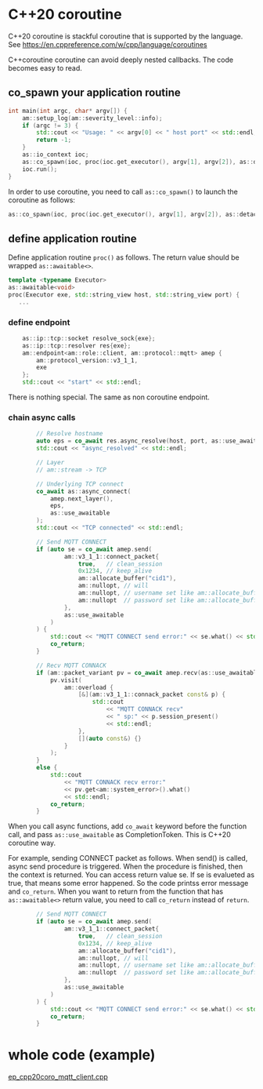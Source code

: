 # C++20 coroutine
C++20 coroutine is stackful coroutine that is supported by the language.
See https://en.cppreference.com/w/cpp/language/coroutines

C++coroutine coroutine can avoid deeply nested callbacks. The code becomes easy to read.

## co_spawn your application routine

```cpp
int main(int argc, char* argv[]) {
    am::setup_log(am::severity_level::info);
    if (argc != 3) {
        std::cout << "Usage: " << argv[0] << " host port" << std::endl;
        return -1;
    }
    as::io_context ioc;
    as::co_spawn(ioc, proc(ioc.get_executor(), argv[1], argv[2]), as::detached);
    ioc.run();
}
```

In order to use coroutine, you need to call `as::co_spawn()` to launch the coroutine as follows:

```cpp
as::co_spawn(ioc, proc(ioc.get_executor(), argv[1], argv[2]), as::detached);
```

## define application routine

Define application routine `proc()` as follows. The return value should be wrapped `as::awaitable<>`.

```cpp
template <typename Executor>
as::awaitable<void>
proc(Executor exe, std::string_view host, std::string_view port) {
   ...
```

### define endpoint

```cpp
    as::ip::tcp::socket resolve_sock{exe};
    as::ip::tcp::resolver res{exe};
    am::endpoint<am::role::client, am::protocol::mqtt> amep {
        am::protocol_version::v3_1_1,
        exe
    };
    std::cout << "start" << std::endl;
```

There is nothing special. The same as non coroutine endpoint.

### chain async calls

```cpp
        // Resolve hostname
        auto eps = co_await res.async_resolve(host, port, as::use_awaitable);
        std::cout << "async_resolved" << std::endl;

        // Layer
        // am::stream -> TCP

        // Underlying TCP connect
        co_await as::async_connect(
            amep.next_layer(),
            eps,
            as::use_awaitable
        );
        std::cout << "TCP connected" << std::endl;

        // Send MQTT CONNECT
        if (auto se = co_await amep.send(
                am::v3_1_1::connect_packet{
                    true,   // clean_session
                    0x1234, // keep_alive
                    am::allocate_buffer("cid1"),
                    am::nullopt, // will
                    am::nullopt, // username set like am::allocate_buffer("user1"),
                    am::nullopt  // password set like am::allocate_buffer("pass1")
                },
                as::use_awaitable
            )
        ) {
            std::cout << "MQTT CONNECT send error:" << se.what() << std::endl;
            co_return;
        }

        // Recv MQTT CONNACK
        if (am::packet_variant pv = co_await amep.recv(as::use_awaitable)) {
            pv.visit(
                am::overload {
                    [&](am::v3_1_1::connack_packet const& p) {
                        std::cout
                            << "MQTT CONNACK recv"
                            << " sp:" << p.session_present()
                            << std::endl;
                    },
                    [](auto const&) {}
                }
            );
        }
        else {
            std::cout
                << "MQTT CONNACK recv error:"
                << pv.get<am::system_error>().what()
                << std::endl;
            co_return;
        }
```

When you call async functions, add `co_await` keyword before the function call, and pass `as::use_awaitable` as CompletionToken. This is C++20 coroutine way.

For example, sending CONNECT packet as follows. When send() is called, async send procedure is triggered. When the procedure is finished, then the context is returned. You can access return value se.
If se is evalueted as true, that means some error happened. So the code printss error message and `co_return`. When you want to return from the function that has `as::awaitable<>` return value, you need to call `co_return` instead of `return`.

```cpp
        // Send MQTT CONNECT
        if (auto se = co_await amep.send(
                am::v3_1_1::connect_packet{
                    true,   // clean_session
                    0x1234, // keep_alive
                    am::allocate_buffer("cid1"),
                    am::nullopt, // will
                    am::nullopt, // username set like am::allocate_buffer("user1"),
                    am::nullopt  // password set like am::allocate_buffer("pass1")
                },
                as::use_awaitable
            )
        ) {
            std::cout << "MQTT CONNECT send error:" << se.what() << std::endl;
            co_return;
        }
```

# whole code (example)
[ep_cpp20coro_mqtt_client.cpp](../main/example/ep_cpp20coro_mqtt_client.cpp)
